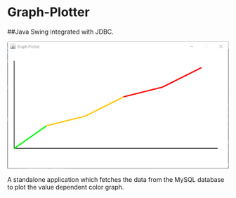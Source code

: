 # Graph-Plotter
##Java Swing integrated with JDBC.

![Plotter Image](https://github.com/pradhumnpanchal/PracticeSess/blob/master/.idea/graph.PNG)

A standalone application which fetches the data from the MySQL database to plot the value dependent color graph.
